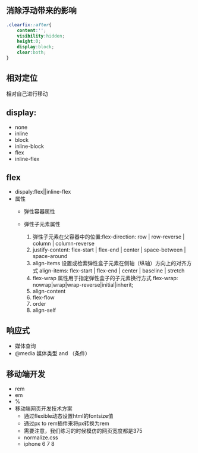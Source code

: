 ## 消除浮动带来的影响

```css
.clearfix::after{
    content:'';
    visibility:hidden;
    height:0;
    display:block;
    clear:both;
}
```

## 相对定位
相对自己进行移动

## display:
- none
- inline
- block
- inline-block
- flex
- inline-flex

## flex
- dispaly:flex||inline-flex
- 属性
    - 弹性容器属性
        
    - 弹性子元素属性
        1. 弹性子元素在父容器中的位置:flex-direction: row | row-reverse | column | column-reverse
        2. justify-content: flex-start | flex-end | center | space-between | space-around
        3. align-items 设置或检索弹性盒子元素在侧轴（纵轴）方向上的对齐方式
        align-items: flex-start | flex-end | center | baseline | stretch
        4. flex-wrap 属性用于指定弹性盒子的子元素换行方式
        flex-wrap: nowrap|wrap|wrap-reverse|initial|inherit;
        5. align-content
        6. flex-flow
        7. order
        8. align-self

## 响应式
- 媒体查询
- @media 媒体类型 and （条件）

## 移动端开发
- rem
- em
- %
- 移动端网页开发技术方案
    - 通过flexible动态设置html的fontsize值
    - 通过px to rem插件来将px转换为rem
    - 需要注意，我们练习的时候模仿的网页宽度都是375
    - normalize.css
    - iphone 6 7 8

